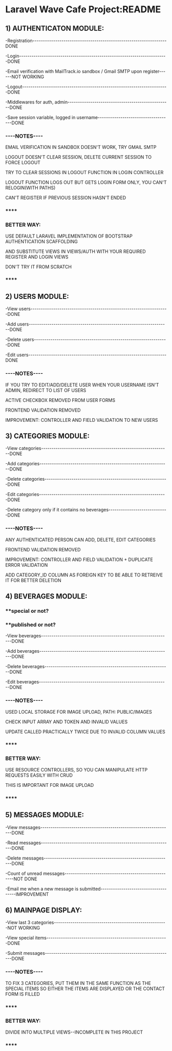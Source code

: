 # Laravel Wave Cafe Project:README
## 1) AUTHENTICATON MODULE:

-Registration-----------------------------------------------------------------DONE

-Login------------------------------------------------------------------------DONE

-Email verification with MailTrack.io sandbox / Gmail SMTP upon register------NOT WORKING

-Logout-----------------------------------------------------------------------DONE

-Middlewares for auth, admin--------------------------------------------------DONE

-Save session variable, logged in username------------------------------------DONE

### ----NOTES----

EMAIL VERIFICATION IN SANDBOX DOESN'T WORK, TRY GMAIL SMTP

LOGOUT DOESN'T CLEAR SESSION, DELETE CURRENT SESSION TO FORCE LOGOUT

TRY TO CLEAR SESSIONS IN LOGOUT FUNCTION IN LOGIN CONTROLLER

LOGOUT FUNCTION LOGS OUT BUT GETS LOGIN FORM ONLY, YOU CAN'T RELOGIN(WITH PATHS)

CAN'T REGISTER IF PREVIOUS SESSION HASN'T ENDED

### ****

### BETTER WAY:

USE DEFAULT LARAVEL IMPLEMENTATION OF BOOTSTRAP AUTHENTICATION SCAFFOLDING

AND SUBSTITUTE VIEWS IN VIEWS/AUTH WITH YOUR REQUIRED REGISTER AND LOGIN VIEWS

DON'T TRY IT FROM SCRATCH
### ****
## 2) USERS MODULE:

-View users-------------------------------------------------------------------DONE

-Add users--------------------------------------------------------------------DONE

-Delete users-----------------------------------------------------------------DONE

-Edit users-------------------------------------------------------------------DONE

### ----NOTES----

IF YOU TRY TO EDIT/ADD/DELETE USER WHEN YOUR USERNAME ISN'T ADMIN, REDIRECT TO LIST OF USERS

ACTIVE CHECKBOX REMOVED FROM USER FORMS

FRONTEND VALIDATION REMOVED

IMPROVEMENT: CONTROLLER AND FIELD VALIDATION TO NEW USERS
## 3) CATEGORIES MODULE:

-View categories--------------------------------------------------------------DONE

-Add categories---------------------------------------------------------------DONE

-Delete categories------------------------------------------------------------DONE

-Edit categories--------------------------------------------------------------DONE

-Delete category only if it contains no beverages-----------------------------DONE

### ----NOTES----

ANY AUTHENTICATED PERSON CAN ADD, DELETE, EDIT CATEGORIES

FRONTEND VALIDATION REMOVED

IMPROVEMENT: CONTROLLER AND FIELD VALIDATION + DUPLICATE ERROR VALIDATION

ADD CATEGORY_ID COLUMN AS FOREIGN KEY TO BE ABLE TO RETREIVE IT FOR BETTER DELETION
## 4) BEVERAGES MODULE:
### **special or not?
### **published or not?

-View beverages---------------------------------------------------------------DONE

-Add beverages----------------------------------------------------------------DONE

-Delete beverages-------------------------------------------------------------DONE

-Edit beverages---------------------------------------------------------------DONE

### ----NOTES----

USED LOCAL STORAGE FOR IMAGE UPLOAD, PATH: PUBLIC/IMAGES

CHECK INPUT ARRAY AND TOKEN AND INVALID VALUES

UPDATE CALLED PRACTICALLY TWICE DUE TO INVALID COLUMN VALUES

### ****

### BETTER WAY:

USE RESOURCE CONTROLLERS, SO YOU CAN MANIPULATE HTTP REQUESTS EASILY WITH CRUD

THIS IS IMPORTANT FOR IMAGE UPLOAD 
### ****
## 5) MESSAGES MODULE:

-View messages----------------------------------------------------------------DONE

-Read messages----------------------------------------------------------------DONE

-Delete messages--------------------------------------------------------------DONE

-Count of unread messages-----------------------------------------------------NOT DONE

-Email me when a new message is submitted-------------------------------------IMPROVEMENT
## 6) MAINPAGE DISPLAY:

-View last 3 categories-------------------------------------------------------NOT WORKING

-View special items-----------------------------------------------------------DONE

-Submit messages--------------------------------------------------------------DONE

### ----NOTES----

TO FIX 3 CATEGORIES, PUT THEM IN THE SAME FUNCTION AS THE SPECIAL ITEMS
SO EITHER THE ITEMS ARE DISPLAYED OR THE CONTACT FORM IS FILLED

### ****

### BETTER WAY:

DIVIDE INTO MULTIPLE VIEWS--INCOMPLETE IN THIS PROJECT
### ****
